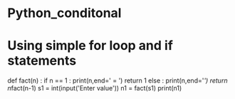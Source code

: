 # Python_conditonal
# Using simple for loop and if statements
def fact(n) :
    if n == 1 :
        print(n,end=' = ')
        return 1
    else :
        print(n,end='*')
        return n*fact(n-1)
s1 = int(input('Enter value'))
n1 = fact(s1)
print(n1)
